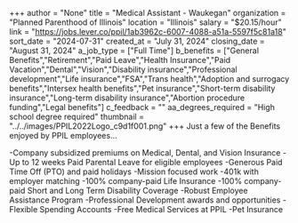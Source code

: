 +++
author = "None"
title = "Medical Assistant - Waukegan"
organization = "Planned Parenthood of Illinois"
location = "Illinois"
salary = "$20.15/hour"
link = "https://jobs.lever.co/ppil/1ab3962c-6007-4088-a51a-5597f5c81a18"
sort_date = "2024-07-31"
created_at = "July 31, 2024"
closing_date = "August 31, 2024"
a_job_type = ["Full Time"]
b_benefits = ["General Benefits","Retirement","Paid Leave","Health Insurance","Paid Vacation","Dental","Vision","Disability insurance","Professional development","Life insurance","FSA","Trans health","Adoption and surrogacy benefits","Intersex health benefits","Pet insurance","Short-term disability insurance","Long-term disability insurance","Abortion procedure funding","Legal benefits"]
c_feedback = ""
aa_degrees_required = "High school degree required"
thumbnail = "../../images/PPIL2022Logo_c9d1f001.png"
+++
Just a few of the Benefits enjoyed by PPIL employees…

-Company subsidized premiums on Medical, Dental, and Vision Insurance
-Up to 12 weeks Paid Parental Leave for eligible employees
-Generous Paid Time Off (PTO) and paid holidays
-Mission focused work
-401k with employer matching
-100% company-paid Life Insurance
-100% company-paid Short and Long Term Disability Coverage
-Robust Employee Assistance Program
-Professional Development awards and opportunities
-Flexible Spending Accounts
-Free Medical Services at PPIL
-Pet Insurance